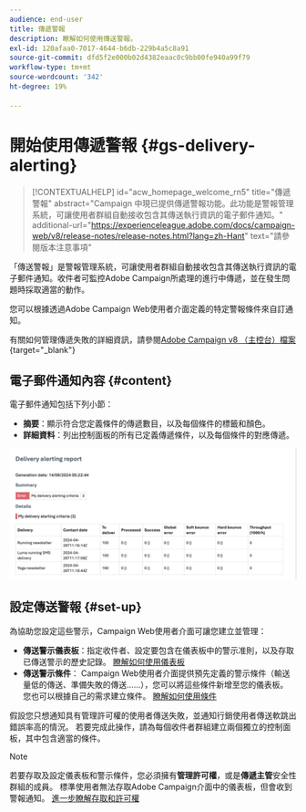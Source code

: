 ```yaml
---
audience: end-user
title: 傳遞警報
description: 瞭解如何使用傳送警報。
exl-id: 120afaa0-7017-4644-b6db-229b4a5c8a91
source-git-commit: dfd5f2e000b02d4382eaac0c9bb00fe940a99f79
workflow-type: tm+mt
source-wordcount: '342'
ht-degree: 19%

---
```


# 開始使用傳遞警報 {#gs-delivery-alerting}


>[!CONTEXTUALHELP]
>id="acw_homepage_welcome_rn5"
>title="傳遞警報"
>abstract="Campaign 中現已提供傳遞警報功能。此功能是警報管理系統，可讓使用者群組自動接收包含其傳送執行資訊的電子郵件通知。"
>additional-url="https://experienceleague.adobe.com/docs/campaign-web/v8/release-notes/release-notes.html?lang=zh-Hant" text="請參閱版本注意事項"

「傳送警報」是警報管理系統，可讓使用者群組自動接收包含其傳送執行資訊的電子郵件通知。收件者可監控Adobe Campaign所處理的進行中傳遞，並在發生問題時採取適當的動作。

您可以根據透過Adobe Campaign Web使用者介面定義的特定警報條件來自訂通知。

有關如何管理傳遞失敗的詳細資訊，請參閱[Adobe Campaign v8 （主控台）檔案](https://experienceleague.adobe.com/en/docs/campaign/campaign-v8/send/failures/delivery-failures#send){target="_blank"}

## 電子郵件通知內容 {#content}

電子郵件通知包括下列小節：

* **摘要**：顯示符合您定義條件的傳遞數目，以及每個條件的標籤和顏色。
* **詳細資料**：列出控制面板的所有已定義傳遞條件，以及每個條件的對應傳遞。

![](assets/alerting-email.png)

## 設定傳送警報 {#set-up}

為協助您設定這些警示，Campaign Web使用者介面可讓您建立並管理：

* **傳送警示儀表板**：指定收件者、設定要包含在儀表板中的警示准則，以及存取已傳送警示的歷史記錄。 [瞭解如何使用儀表板](../msg/delivery-alerting-dashboards.md)
* **傳送警示條件**： Campaign Web使用者介面提供預先定義的警示條件（輸送量低的傳送、準備失敗的傳送……），您可以將這些條件新增至您的儀表板。 您也可以根據自己的需求建立條件。 [瞭解如何使用條件](../msg/delivery-alerting-criteria.md)

假設您只想通知具有管理許可權的使用者傳送失敗，並通知行銷使用者傳送軟跳出錯誤率高的情況。 若要完成此操作，請為每個收件者群組建立兩個獨立的控制面板，其中包含適當的條件。

>[!NOTE]
>
>若要存取及設定儀表板和警示條件，您必須擁有&#x200B;**管理許可權**，或是&#x200B;**傳遞主管**&#x200B;安全性群組的成員。 標準使用者無法存取Adobe Campaign介面中的儀表板，但會收到警報通知。 [進一步瞭解存取和許可權](../get-started/permissions.md)
